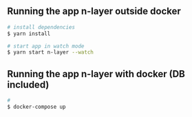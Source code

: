 ## Running the app n-layer outside docker

```bash
# install dependencies
$ yarn install

# start app in watch mode
$ yarn start n-layer --watch

```
## Running the app n-layer with docker (DB included)

```bash
# 
$ docker-compose up
```
